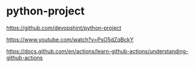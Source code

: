 # python-project

https://github.com/devopshint/python-project

https://www.youtube.com/watch?v=PsO5dZqBckY

https://docs.github.com/en/actions/learn-github-actions/understanding-github-actions
